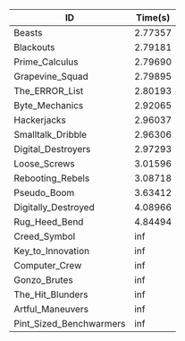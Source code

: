 |ID|Time(s)|
|-|-|
|Beasts|2.77357|
|Blackouts|2.79181|
|Prime_Calculus|2.79690|
|Grapevine_Squad|2.79895|
|The_ERROR_List|2.80193|
|Byte_Mechanics|2.92065|
|Hackerjacks|2.96037|
|Smalltalk_Dribble|2.96306|
|Digital_Destroyers|2.97293|
|Loose_Screws|3.01596|
|Rebooting_Rebels|3.08718|
|Pseudo_Boom|3.63412|
|Digitally_Destroyed|4.08966|
|Rug_Heed_Bend|4.84494|
|Creed_Symbol|inf|
|Key_to_Innovation|inf|
|Computer_Crew|inf|
|Gonzo_Brutes|inf|
|The_Hit_Blunders|inf|
|Artful_Maneuvers|inf|
|Pint_Sized_Benchwarmers|inf|
